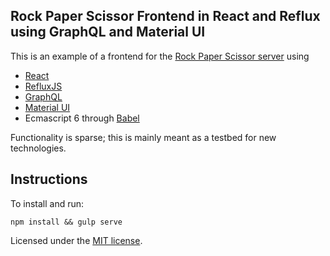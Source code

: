## Rock Paper Scissor Frontend in React and Reflux using GraphQL and Material UI

This is an example of a frontend for the [Rock Paper Scissor server](https://github.com/erikogenvik/rock-paper-scissors-in-java) using
* [React](https://facebook.github.io/react/)
* [RefluxJS](https://github.com/reflux/refluxjs)
* [GraphQL](https://facebook.github.io/graphql/)
* [Material UI](http://material-ui.com/#/)
* Ecmascript 6 through [Babel](https://babeljs.io/)

Functionality is sparse; this is mainly meant as a testbed for new technologies.

## Instructions

To install and run:
```
npm install && gulp serve
```

Licensed under the [MIT license](https://opensource.org/licenses/MIT).
